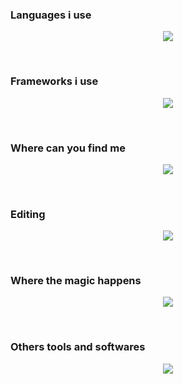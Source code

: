 
  <h3>Languages i use</h3><p align="center">
    <img src="https://skillicons.dev/icons?i=html,css,js,ts,php,dart,java,c,cs,java,jquery,mysql,py,bootstrap,sqlite" />
  </p>
  </p><br>
  
  
  <h3>Frameworks i use</h3><p align="center">
  <p align="center">
    <img src="https://skillicons.dev/icons?i=flutter,django,angular,dotnet,arduino,laravel,react,redux,spring,symfony,vue" />
  </p><br>
  
  <h3>Where can you find me</h3><p align="center">
    <img src="https://skillicons.dev/icons?i=instagram,linkedin,stackoverflow,twitter" />
 </p><br>
 
  <h3>Editing</h3><p align="center">
    <img src="https://skillicons.dev/icons?i=ai,ae,ps,pr,figma" />	
	 </p><br>
	 
  <h3>Where the magic happens</h3><p align="center">
    <img src="https://skillicons.dev/icons?i=vscode,visualstudio,idea" />
 </p><br>
 
  <h3>Others tools and softwares</h3><p align="center">  
    <img src="https://skillicons.dev/icons?i=wordpress,gradle,github,git,matlab,linux,eclipse,discord,docker,sketchup,codepen,autocad,azure" />
</p>
